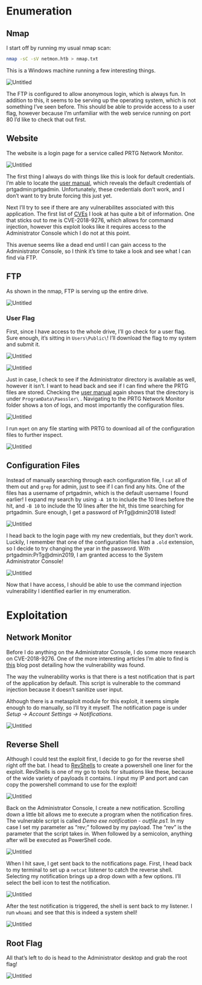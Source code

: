 # Enumeration

## Nmap

I start off by running my usual nmap scan:

```bash
nmap -sC -sV netmon.htb > nmap.txt
```

This is a Windows machine running a few interesting things.

![Untitled](POC/nmap.png)

The FTP is configured to allow anonymous login, which is always fun. In addition to this, it seems to be serving up the operating system, which is not something I’ve seen before. This should be able to provide access to a user flag, however because I’m unfamiliar with the web service running on port 80 I’d like to check that out first.

## Website

The website is a login page for a service called PRTG Network Monitor.

![Untitled](POC/login_page.png)

The first thing I always do with things like this is look for default credentials. I’m able to locate the [user manual](http://pcdienbien.com.vn:6868/help/login.htm), which reveals the default credentials of prtgadmin:prtgadmin. Unfortunately, these credentials don’t work, and I don’t want to try brute forcing this just yet.

Next I’ll try to see if there are any vulnerabilites associated with this application. The first list of [CVEs](https://www.cvedetails.com/vulnerability-list/vendor_id-5034/product_id-35656/Paessler-Prtg-Network-Monitor.html) I look at has quite a bit of information. One that sticks out to me is CVE-2018-9276, which allows for command injection, however this exploit looks like it requires access to the Administrator Console which I do not at this point.

This avenue seems like a dead end until I can gain access to the Administrator Console, so I think it’s time to take a look and see what I can find via FTP.

## FTP

As shown in the nmap, FTP is serving up the entire drive.

![Untitled](POC/ftp.png)

### User Flag

First, since I have access to the whole drive, I’ll go check for a user flag. Sure enough, it’s sitting in `Users\Public\`! I’ll download the flag to my system and submit it.

![Untitled](POC/ftp2.png)

![Untitled](POC/user_flag.png)

Just in case, I check to see if the Administrator directory is available as well, however it isn’t. I want to head back and see if I can find where the PRTG files are stored. Checking the [user manual](https://www.paessler.com/manuals/prtg/data_storage) again shows that the directory is under `ProgramData\Paessler\` . Navigating to the PRTG Network Monitor folder shows a ton of logs, and most importantly the configuration files.

![Untitled](POC/ftp3.png)

I run `mget` on any file starting with PRTG to download all of the configuration files to further inspect.

![Untitled](POC/ftp4.png)

## Configuration Files

Instead of manually searching through each configuration file, I `cat` all of them out and `grep` for admin, just to see if I can find any hits. One of the files has a username of prtgadmin, which is the default username I found earlier! I expand my search by using `-A 10` to include the 10 lines before the hit, and `-B 10` to include the 10 lines after the hit, this time searching for prtgadmin. Sure enough, I get a password of PrTg@dmin2018 listed!

![Untitled](POC/credentials.png)

I head back to the login page with my new credentials, but they don’t work. Luckily, I remember that one of the configuration files had a `.old` extension, so I decide to try changing the year in the password. With prtgadmin:PrTg@dmin2019, I am granted access to the System Administrator Console!

![Untitled](POC/admin_dashboard.png)

Now that I have access, I should be able to use the command injection vulnerability I identified earlier in my enumeration.

# Exploitation

## Network Monitor

Before I do anything on the Administrator Console, I do some more research on CVE-2018-9276. One of the more interesting articles I’m able to find is [this](https://www.codewatch.org/blog/?p=453) blog post detailing how the vulnerability was found.

The way the vulnerability works is that there is a test notification that is part of the application by default. This script is vulnerable to the command injection because it doesn’t sanitize user input. 

Although there is a metasploit module for this exploit, it seems simple enough to do manually, so I’ll try it myself. The notification page is under *Setup → Account Settings → Notifications.* 

![Untitled](POC/notifications.png)

## Reverse Shell

Although I could test the exploit first, I decide to go for the reverse shell right off the bat. I head to [RevShells](https://www.revshells.com/) to create a powershell one liner for the exploit. RevShells is one of my go to tools for situations like these, because of the wide variety of payloads it contains. I input my IP and port and can copy the powershell command to use for the exploit!

![Untitled](POC/revshells.png)

Back on the Administrator Console, I create a new notification. Scrolling down a little bit allows me to execute a program when the notification fires. The vulnerable script is called *Demo exe notification - outfile.ps1.* In my case I set my parameter as “rev;” followed by my payload. The “rev” is the parameter that the script takes in. When followed by a semicolon, anything after will be executed as PowerShell code.

![Untitled](POC/exploit.png)

When I hit save, I get sent back to the notifications page. First, I head back to my terminal to set up a `netcat` listener to catch the reverse shell. Selecting my notification brings up a drop down with a few options. I’ll select the bell icon to test the notification.

![Untitled](POC/notification_test.png)

After the test notification is triggered, the shell is sent back to my listener. I run `whoami` and see that this is indeed a system shell!

![Untitled](system.png)

## Root Flag

All that’s left to do is head to the Administrator desktop and grab the root flag!

![Untitled](root_flag.png)
